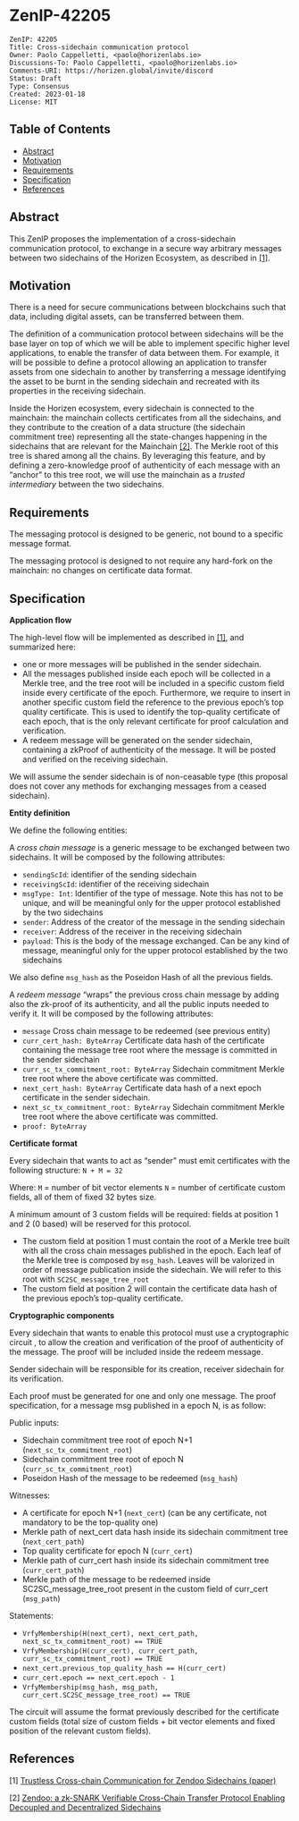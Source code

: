 
# ZenIP-42205

    ZenIP: 42205
    Title: Cross-sidechain communication protocol 
    Owner: Paolo Cappelletti, <paolo@horizenlabs.io>
    Discussions-To: Paolo Cappelletti, <paolo@horizenlabs.io>
    Comments-URI: https://horizen.global/invite/discord
    Status: Draft
    Type: Consensus
    Created: 2023-01-18
    License: MIT

## Table of Contents

- [Abstract](#abstract)
- [Motivation](#motivation)
- [Requirements](#requirements)
- [Specification](#specification)
- [References](#references)


## Abstract

This ZenIP proposes the implementation of a cross-sidechain communication protocol, to exchange in a secure way arbitrary messages between two sidechains of the Horizen Ecosystem, as described in [[1]](#references).


## Motivation

There is a need for secure communications between blockchains such that data, including digital assets, can be transferred between them.

The definition of a communication protocol between sidechains will be the base layer on top of which we will be able to implement specific higher level applications, to enable the transfer of data between them. 
For example, it will be possible to define a protocol allowing an application to transfer assets from one sidechain to another by transferring a message identifying the asset to be burnt in the sending sidechain and recreated with its properties in the receiving sidechain.

Inside the Horizen ecosystem, every sidechain is connected to the mainchain: the mainchain collects certificates from all the sidechains, and they contribute to the creation of a data structure  (the sidechain commitment tree) representing all the state-changes happening in the sidechains that are relevant for the Mainchain [[2]](#references). 
The Merkle root of this tree is shared among all the chains. 
By leveraging this feature, and by defining a zero-knowledge proof of authenticity of each message with an “anchor” to this tree root, we will use the mainchain as a  *trusted intermediary* between the two sidechains.

## Requirements

The messaging protocol is designed to be generic, not bound to a specific message format.

The messaging protocol is designed to not require any hard-fork on the mainchain: no changes on certificate data format.


## Specification

**Application flow**

The high-level flow will be implemented as described in [[1]](#references), and summarized here:
- one or more messages will be published in the sender sidechain.
- All the messages published inside each epoch will be collected in a Merkle tree, and the tree root will be included in a specific custom field inside every certificate of the epoch.
Furthermore, we require to insert in another specific custom field the reference to the previous epoch’s top quality certificate. This is used to identify the top-quality certificate of each epoch, that is the only relevant certificate for proof calculation and verification.
- A redeem message will be generated on the sender sidechain, containing a zkProof of authenticity of the message. It will be posted and verified on the receiving sidechain.

We will assume the sender sidechain is of non-ceasable type (this proposal does not cover any  methods for exchanging messages from a ceased sidechain).

**Entity definition**

We define the following entities:

A *cross chain message* is a generic message to be exchanged between two sidechains.
It will be composed by the following attributes:
- `sendingScId`: 	identifier of the sending sidechain
- `receivingScId`: identifier of the receiving sidechain
- `msgType: Int`: Identifier of the type of message.
Note this has not to be unique, and will be meaningful only for the upper protocol established by the two sidechains
- `sender`:  Address of the creator of the message in the sending sidechain 
- `receiver`:   Address of the receiver   in the receiving sidechain 
- `payload`: This is the body of the message exchanged. 
Can be any kind of message, meaningful only for the upper protocol established by the two sidechains

We also define `msg_hash` as the  Poseidon Hash of all the previous fields.
 
A *redeem message* “wraps” the previous cross chain message by adding also the zk-proof of its authenticity, and all the public inputs needed  to verify it.
It will be composed by the following attributes:
- `message`
Cross chain message to be redeemed (see previous entity)
- `curr_cert_hash: ByteArray`
Certificate data hash of the certificate containing the message tree root where the message is committed in the sender sidechain
- `curr_sc_tx_commitment_root: ByteArray`
Sidechain commitment Merkle tree root where the above certificate was committed.
- `next_cert_hash: ByteArray`
Certificate data hash of a next epoch certificate in the sender sidechain.
- `next_sc_tx_commitment_root: ByteArray`
Sidechain commitment Merkle tree root where the above certificate was committed.
- `proof: ByteArray`

**Certificate format**

Every sidechain that wants to act as “sender” must emit certificates with the following structure:
`N + M = 32 `

Where: 
`M` = number of bit vector elements
`N` = number of certificate custom fields, all of them of fixed 32 bytes size.

A minimum amount of 3 custom fields will be required: fields at position 1 and 2 (0 based) will be reserved for this protocol.
- The custom field at position 1 must contain the root of a Merkle tree built with all the  cross chain messages published in the epoch.
Each leaf of the Merkle tree is composed by `msg_hash`. Leaves will be valorized in order of message publication inside the sidechain.
We will refer to this root with `SC2SC_message_tree_root` 
- The custom field at position 2 will contain the certificate data hash of the previous epoch’s top-quality certificate.

**Cryptographic components**

Every sidechain that wants to enable this protocol must use a cryptographic circuit , to allow the creation and verification of the proof of authenticity of the message. The proof will be included inside the redeem message.

Sender sidechain will be responsible for its creation, receiver sidechain for its verification.

Each proof must be generated for one and only one message.
The proof  specification, for a message msg published in a epoch N, is as follow:

Public inputs:
- Sidechain commitment tree root of epoch N+1 (`next_sc_tx_commitment_root`)
- Sidechain commitment tree root of epoch N (`curr_sc_tx_commitment_root`)
- Poseidon Hash of the message to be redeemed (`msg_hash`)

Witnesses:

- A certificate for epoch N+1 (`next_cert`)
(can be any certificate, not mandatory to be the top-quality one)
- Merkle path of next_cert  data hash inside its sidechain commitment tree (`next_cert_path`)
- Top quality certificate for epoch N (`curr_cert`)
- Merkle path of curr_cert hash inside its sidechain commitment tree  (`curr_cert_path`)
- Merkle path of the message to be redeemed inside SC2SC_message_tree_root present in the custom field of curr_cert (`msg_path`)
 
Statements:
- `VrfyMembership(H(next_cert), next_cert_path, next_sc_tx_commitment_root) == TRUE`
- `VrfyMembership(H(curr_cert), curr_cert_path, curr_sc_tx_commitment_root) == TRUE`
- `next_cert.previous_top_quality_hash == H(curr_cert)`
- `curr_cert.epoch == next_cert.epoch - 1`
- `VrfyMembership(msg_hash, msg_path,  curr_cert.SC2SC_message_tree_root) == TRUE`
 
The circuit will assume the format previously described for the certificate custom fields (total  size of custom fields + bit vector elements  and fixed position of the relevant custom fields).

## References

[1] [Trustless Cross-chain Communication for Zendoo Sidechains  (paper) 
](https://arxiv.org/pdf/2209.03907.pdf)

[2] [Zendoo: a zk-SNARK Verifiable Cross-Chain Transfer Protocol Enabling Decoupled and Decentralized Sidechains](https://www.horizen.io/assets/files/Horizen-Sidechain-Zendoo-A_zk-SNARK-Verifiable-Cross-Chain-Transfer-Protocol.pdf)



